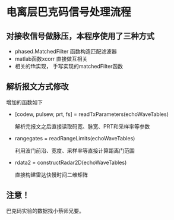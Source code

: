 # 电离层巴克码信号处理流程
## 对接收信号做脉压，本程序使用了三种方式

- phased.MatchedFilter 函数构造匹配滤波器
- matlab函数xcorr 直接做互相关
- 相关的fft实现， 手写实现的matchedFilter函数

## 解析报文方式修改

增加的函数如下

- [codew, pulsew, prt, fs] = readTxParameters(echoWaveTables)

  解析完报文之后直接读取码宽、脉宽、PRT和采样率等参数

- rangegates = readRangeLimits(echoWaveTables)

  利用波门前沿、宽度、采样率等直接计算距离门范围

- rdata2 = constructRadar2D(echoWaveTables)

  直接构建雷达快慢时间二维矩阵

## 注意！ 

巴克码实验的数据找小蔡师兄要。
